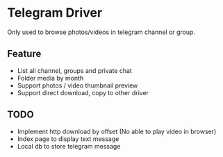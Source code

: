 # Telegram Driver

Only used to browse photos/videos in telegram channel or group.

## Feature
- List all channel, groups and private chat
- Folder media by month
- Support photos / video thumbnail preview
- Support direct download, copy to other driver


## TODO
- Implement http download by offset (No able to play video in browser)
- Index page to display text message
- Local db to store telegram message

